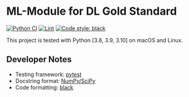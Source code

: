 # ML-Module for DL Gold Standard
[![Python CI](https://github.com/janothan/dl-evaluation-framework/actions/workflows/ci.yml/badge.svg)](https://github.com/janothan/dl-evaluation-framework/actions/workflows/ci.yml)
[![Lint](https://github.com/janothan/dl-evaluation-framework/actions/workflows/black.yml/badge.svg)](https://github.com/janothan/dl-evaluation-framework/actions/workflows/black.yml)
[![Code style: black](https://img.shields.io/badge/code%20style-black-000000.svg)](https://github.com/psf/black)

This project is tested with Python [3.8, 3.9, 3.10] on macOS and Linux.

## Developer Notes
- Testing framework: [pytest](https://docs.pytest.org/en/6.2.x/)
- Docstring format: <a href="https://numpy.org/doc/stable/docs/howto_document.html">NumPy/SciPy</a>
- Code formatting: <a href="https://github.com/psf/black">black</a>

